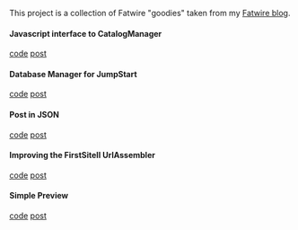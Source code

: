 This project is a collection of Fatwire "goodies" taken 
from my [Fatwire blog](http://www.sciabarra.com/fatwire).

#### Javascript interface to CatalogManager

[code](FatGoodies/catalogmanager)
[post](http://www.sciabarra.com/fatwire/2011/02/06/a-javascript-interface-to-catalogmanager/)

#### Database Manager for JumpStart

[code](FatGoodies/jsk-dbman)
[post](http://www.sciabarra.com/fatwire/2011/04/07/database-manager-for-jumpstart/)

#### Post in JSON

[code](FatGoodies/jsonpost)
[post](http://www.sciabarra.com/fatwire/2011/01/21/create-a-new-asset-using-json-and-jquer/)

#### Improving the FirstSiteII UrlAssembler

[code](FatGoodies/assemblerhelper)
[post](http://www.sciabarra.com/fatwire/2011/04/17/improving-the-firstsiteii-url-assembler/)

#### Simple Preview

[code](FatGoodies/simplepreview)
[post](http://www.sciabarra.com/fatwire/2011/05/30/customizing-the-preview/)

